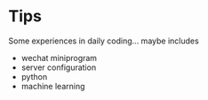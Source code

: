 # Tips
Some experiences in daily coding...
maybe includes  

- wechat miniprogram
- server configuration
- python
- machine learning

